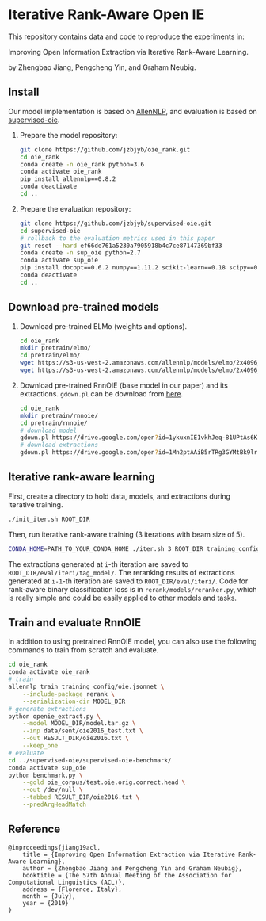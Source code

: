 # Iterative Rank-Aware Open IE

This repository contains data and code to reproduce the experiments in:

Improving Open Information Extraction via Iterative Rank-Aware Learning.

by Zhengbao Jiang, Pengcheng Yin, and Graham Neubig.

## Install

Our model implementation is based on [AllenNLP](https://github.com/allenai/allennlp), and evaluation is based on [supervised-oie](https://github.com/gabrielStanovsky/supervised-oie).

1. Prepare the model repository:
    ```bash
    git clone https://github.com/jzbjyb/oie_rank.git
    cd oie_rank
    conda create -n oie_rank python=3.6
    conda activate oie_rank
    pip install allennlp==0.8.2
    conda deactivate
    cd ..
    ```

2. Prepare the evaluation repository:
    ```bash
    git clone https://github.com/jzbjyb/supervised-oie.git
    cd supervised-oie
    # rollback to the evaluation metrics used in this paper
    git reset --hard ef66de761a5230a7905918b4c7ce87147369bf33
    conda create -n sup_oie python=2.7
    conda activate sup_oie
    pip install docopt==0.6.2 numpy==1.11.2 scikit-learn==0.18 scipy==0.18.1 xtermcolor==1.3 termcolor==1.1.0 nltk==3.2.5 pandas==0.19.0 requests==2.21.0
    conda deactivate
    cd ..
    ```

## Download pre-trained models

1. Download pre-trained ELMo (weights and options).
    ```bash
    cd oie_rank
    mkdir pretrain/elmo/
    cd pretrain/elmo/
    wget https://s3-us-west-2.amazonaws.com/allennlp/models/elmo/2x4096_512_2048cnn_2xhighway_5.5B/elmo_2x4096_512_2048cnn_2xhighway_5.5B_weights.hdf5
    wget https://s3-us-west-2.amazonaws.com/allennlp/models/elmo/2x4096_512_2048cnn_2xhighway_5.5B/elmo_2x4096_512_2048cnn_2xhighway_5.5B_options.json
    ```

2. Download pre-trained RnnOIE (base model in our paper) and its extractions. `gdown.pl` can be download from [here](https://github.com/circulosmeos/gdown.pl).
    ```bash
    cd oie_rank
    mkdir pretrain/rnnoie/
    cd pretrain/rnnoie/
    # download model
    gdown.pl https://drive.google.com/open?id=1ykuxnIE1vkhJeq-81UPtAs6K6_h3Vcw3 model.tar.gz
    # download extractions
    gdown.pl https://drive.google.com/open?id=1Mn2ptAAiB5rTRg3GYMtBk9lrFcC3Qb4R oie2016.txt
    ```

## Iterative rank-aware learning

First, create a directory to hold data, models, and extractions during iterative training.
```bash
./init_iter.sh ROOT_DIR
```

Then, run iterative rank-aware training (3 iterations with beam size of 5).
```bash
CONDA_HOME=PATH_TO_YOUR_CONDA_HOME ./iter.sh 3 ROOT_DIR training_config/iter.jsonnet 5
```

The extractions generated at `i`-th iteration are saved to `ROOT_DIR/eval/iteri/tag_model/`.
The reranking results of extractions generated at `i-1`-th iteration are saved to `ROOT_DIR/eval/iteri/`.
Code for rank-aware binary classification loss is in `rerank/models/reranker.py`, which is really simple and could be easily applied to other models and tasks.

## Train and evaluate RnnOIE

In addition to using pretrained RnnOIE model, you can also use the following commands to train from scratch and evaluate.

```bash
cd oie_rank
conda activate oie_rank
# train
allennlp train training_config/oie.jsonnet \
    --include-package rerank \
    --serialization-dir MODEL_DIR
# generate extractions
python openie_extract.py \
    --model MODEL_DIR/model.tar.gz \
    --inp data/sent/oie2016_test.txt \
    --out RESULT_DIR/oie2016.txt \
    --keep_one
# evaluate
cd ../supervised-oie/supervised-oie-benchmark/
conda activate sup_oie
python benchmark.py \
    --gold oie_corpus/test.oie.orig.correct.head \
    --out /dev/null \
    --tabbed RESULT_DIR/oie2016.txt \
    --predArgHeadMatch
```

## Reference

```
@inproceedings{jiang19acl,
    title = {Improving Open Information Extraction via Iterative Rank-Aware Learning},
    author = {Zhengbao Jiang and Pengcheng Yin and Graham Neubig},
    booktitle = {The 57th Annual Meeting of the Association for Computational Linguistics (ACL)},
    address = {Florence, Italy},
    month = {July},
    year = {2019}
}
```
